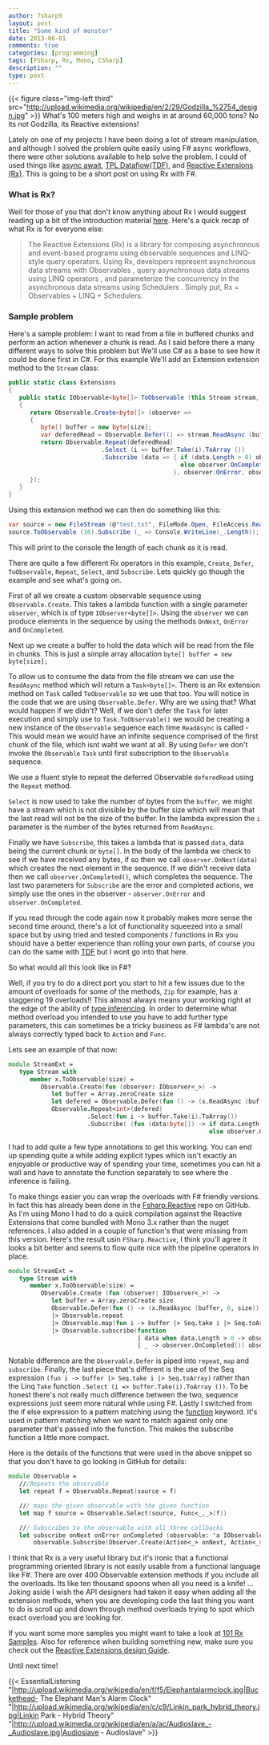 ```yaml
---
author: 7sharp9
layout: post
title: "Some kind of monster"
date: 2013-06-01
comments: true
categories: [programming]
tags: [FSharp, Rx, Mono, CSharp]
description: ""
type: post
---
```

{{< figure class="img-left third" src="http://upload.wikimedia.org/wikipedia/en/2/29/Godzilla_%2754_design.jpg" >}}
What's 100 meters high and weighs in at around 60,000 tons?   No its not Godzilla, its Reactive extensions!

Lately on one of my projects I have been doing a lot of stream manipulation, and although I solved the problem quite easily using F# async workflows, there were other solutions available to help solve the problem.  I could of used things like [async await][2], [TPL Dataflow(TDF)][3], and [Reactive Extensions (Rx)][4].  This is going to be a short post on using Rx with F#.  <!-- more -->
### What is Rx?

Well for those of you that don't know anything about Rx I would suggest reading up a bit of the introduction material [here][4].  Here's a quick recap of what Rx is for everyone else:
> The Reactive Extensions (Rx) is a library for composing asynchronous and event-based programs using observable sequences and LINQ-style query operators. Using Rx, developers represent asynchronous data streams with Observables , query asynchronous data streams using LINQ operators , and parameterize the concurrency in the asynchronous data streams using Schedulers . Simply put, Rx = Observables + LINQ + Schedulers.

### Sample problem
Here's a sample problem:  I want to read from a file in buffered chunks and perform an action whenever a chunk is read.  As I said before there a many different ways to solve this problem but We'll use C# as a base to see how it could be done first in C#.  For this example We'll add an Extension extension method to the `Stream` class:

```csharp
public static class Extensions
{
   public static IObservable<byte[]> ToObservable (this Stream stream, int size)
   {
      return Observable.Create<byte[]> (observer =>
      {
         byte[] buffer = new byte[size];
         var deferedRead = Observable.Defer(() => stream.ReadAsync (buffer, 0, size).ToObservable());
         return Observable.Repeat(deferedRead)
                          .Select (i => buffer.Take(i).ToArray ())
                          .Subscribe (data => { if (data.Length > 0) observer.OnNext (data);
                                                else observer.OnCompleted ();
                                              }, observer.OnError, observer.OnCompleted);
      });
   }
}
```

Using this extension method we can then do something like this:

```csharp
var source = new FileStream (@"test.txt", FileMode.Open, FileAccess.Read);
source.ToObservable (16).Subscribe (_ => Console.WriteLine(_.Length));
```

This will print to the console the length of each chunk as it is read.

There are quite a few different Rx operators in this example, `Create`, `Defer`, `ToObservable`, `Repeat`, `Select`, and `Subscribe`.  Lets quickly go though the example and see what's going on.

First of all we create a custom observable sequence using `Observable.Create`.  This takes a lambda function with a single parameter `observer`, which is of type `IObserver<byte[]>`.  Using the `observer` we can produce elements in the sequence by using the methods `OnNext`, `OnError` and `OnCompleted`.

Next up we create a buffer to hold the data which will be read from the file in chunks.  This is just a simple array allocation `byte[] buffer = new byte[size];`

To allow us to consume the data from the file stream we can use the `ReadAsync` method which will return a `Task<byte[]>`.  There is an Rx extension method on `Task` called `ToObservable` so we use that too.  You will notice in the code that we are using `Observable.Defer`.  Why are we using that?  What would happen if we didn't?  Well, if we don't defer the `Task` for later execution and simply use to `Task.ToObservable()` we would be creating a new instance of the `Observable` sequence each time `ReadAsync` is called - This would mean we would have an infinite sequence comprised of the first chunk of the file, which isnt waht we want at all.  By using `Defer` we don't invoke the `Observable` `Task` until first subscription to the `Observable` sequence.

We use a fluent style to repeat the deferred Observable `deferedRead` using the `Repeat` method.

`Select` is now used to take the number of bytes from the `buffer`, we might have a stream which is not divisible by the buffer size which will mean that the last read will not be the size of the buffer.  In the lambda expression the `i` parameter is the number of the bytes returned from `ReadAsync`.

Finally we have `Subscribe`, this takes a lambda that is passed `data`, data being the current chunk or `byte[]`.  In the body of the lambda we check to see if we have received any bytes, if so then we call `observer.OnNext(data)` which creates the next element in the sequence.  If we didn't receive data then we call `observer.OnCompleted()`, which completes the sequence.  The last two parameters for `Subscribe` are the error and completed actions, we simply use the ones in the observer - `observer.OnError` and `observer.OnCompleted`.

If you read through the code again now it probably makes more sense the second time around, there's a lot of functionality squeezed into a small space but by using tried and tested components / functions in Rx you should have a better experience than rolling your own parts, of course you can do the same with [TDF][3] but I wont go into that here.

So what would all this look like in F#?

Well, if you try to do a direct port you start to hit a few issues due to the amount of overloads for some of the methods, `Zip` for example, has a staggering 19 overloads!!   This almost always means your working right at the edge of the ability of [type inferencing][6].  In order to determine what method overload you intended to use you have to add further type parameters, this can sometimes be a tricky business as F# lambda's are not always correctly typed back to `Action` and `Func`.

Lets see an example of that now:

```fsharp
module StreamExt =
   type Stream with
      member x.ToObservable(size) =
         Observable.Create(fun (observer: IObserver<_>) ->
            let buffer = Array.zeroCreate size
            let defered = Observable.Defer(fun () -> (x.ReadAsync (buffer, 0, size)).ToObservable())
            Observable.Repeat<int>(defered)
                      .Select(fun i -> buffer.Take(i).ToArray())
                      .Subscribe( (fun (data:byte[]) -> if data.Length > 0 then observer.OnNext(data)
                                                        else observer.OnCompleted()), observer.OnError, observer.OnCompleted ))
```

I had to add quite a few type annotations to get this working.  You can end up spending quite a while adding explicit types which isn't exactly an enjoyable or productive way of spending your time, sometimes you can hit a wall and have to annotate the function separately to see where the inference is failing.

To make things easier you can wrap the overloads with F# friendly versions.  In fact this has already been done in the [Fsharp.Reactive][5] repo on GitHub.  As I'm using Mono I had to do a quick compilation against the Reactive Extensions that come bundled with Mono 3.x rather than the nuget references.  I also added in a couple of function's that were missing from this version.   Here's the result usin `FSharp.Reactive`, I think you'll agree it looks a bit better and seems to flow quite nice with the pipeline operators in place.

```fsharp
module StreamExt =
   type Stream with
      member x.ToObservable(size) =
         Observable.Create (fun (observer: IObserver<_>) ->
            let buffer = Array.zeroCreate size
            Observable.Defer(fun () -> (x.ReadAsync (buffer, 0, size)).ToObservable())
            |> Observable.repeat
            |> Observable.map(fun i -> buffer |> Seq.take i |> Seq.toArray)
            |> Observable.subscribe(function
                                    | data when data.Length > 0 -> observer.OnNext(data)
                                    | _ -> observer.OnCompleted()) observer.OnError observer.OnCompleted)
```

Notable difference are the `Observable.Defer` is piped into `repeat`, `map` and `subscribe`.  Finally, the last piece that's different is the use of the Seq expression `(fun i -> buffer |> Seq.take i |> Seq.toArray)`  rather than the Linq `Take` function `.Select (i => buffer.Take(i).ToArray ())`.  To be honest there's not really much difference between the two, sequence expressions just seem more natural while using F#.  Lastly I switched from the if else expression to a pattern matching using the [function][7] keyword.  It's used in pattern matching when we want to match against only one parameter that's passed into the function.  This makes the subscribe function a little more compact.

Here is the details of the functions that were used in the above snippet so that you don't have to go looking in GitHub for details:
```fsharp
module Observable =
   ///Repeats the observable
   let repeat f = Observable.Repeat(source = f)

   /// maps the given observable with the given function
   let map f source = Observable.Select(source, Func<_,_>(f))

   /// Subscribes to the observable with all three callbacks
   let subscribe onNext onError onCompleted (observable: 'a IObservable) =
       observable.Subscribe(Observer.Create(Action<_> onNext, Action<_> onError, Action onCompleted))
```

I think that Rx is a very useful library but it's ironic that a functional programming oriented library is not easily usable from a functional language like F#.   There are over 400 Observable extension methods if you include all the overloads.  Its like ten thousand spoons when all you need is a knife! ...  Joking aside I wish the API designers had taken it easy when adding all the extension methods, when you are developing code the last thing you want to do is scroll up and down through method overloads trying to spot which exact overload you are looking for.

If you want some more samples you might want to take a look at [101 Rx Samples][0].  Also for reference when building something new, make sure you check out the [Reactive Extensions design Guide][1].  

Until next time!  

{{< EssentialListening
    "|http://upload.wikimedia.org/wikipedia/en/f/f5/Elephantalarmclock.jpg|Buckethead- The Elephant Man's Alarm Clock"
    "|http://upload.wikimedia.org/wikipedia/en/c/c9/Linkin_park_hybrid_theory.jpg|Linkin Park - Hybrid Theory"
    "|http://upload.wikimedia.org/wikipedia/en/a/ac/Audioslave_-_Audioslave.jpg|Audioslave - Audioslave" >}}

[0]: http://rxwiki.wikidot.com/101samples
[1]: http://go.microsoft.com/fwlink/?LinkID=205219
[2]: http://msdn.microsoft.com/en-us/library/vstudio/hh191443.aspx
[3]: http://msdn.microsoft.com/en-us/library/hh228603.aspx
[4]: http://rx.codeplex.com
[5]: https://github.com/fsharp/FSharp.Reactive
[6]: http://stackoverflow.com/a/501356/607275
[7]: http://msdn.microsoft.com/en-us/library/dd233242.aspx
